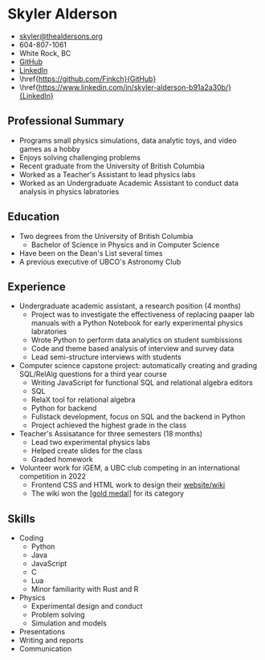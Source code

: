 # Skyler Alderson

* skyler@thealdersons.org
* 604-807-1061
* White Rock, BC
* [GitHub](https://github.com/Finkch)
* [LinkedIn](https://www.linkedin.com/in/skyler-alderson-b91a2a30b/)
* \href{https://github.com/Finkch}{GitHub} 
* \href{https://www.linkedin.com/in/skyler-alderson-b91a2a30b/}{LinkedIn} 


## Professional Summary

- Programs small physics simulations, data analytic toys, and video games as a hobby
- Enjoys solving challenging problems
- Recent graduate from the University of British Columbia
- Worked as a Teacher's Assistant to lead physics labs
- Worked as an Undergraduate Academic Assistant to conduct data analysis in physics labratories


## Education

- Two degrees from the University of British Columbia
    - Bachelor of Science in Physics and in Computer Science
- Have been on the Dean's List several times
- A previous executive of UBCO's Astronomy Club


## Experience

- Undergraduate academic assistant, a research position (4 months)
    - Project was to investigate the effectiveness of replacing paaper lab manuals with a Python Notebook for early experimental physics labratories
    - Wrote Python to perform data analytics on student sumbissions
    - Code and theme based analysis of interview and survey data
    - Lead semi-structure interviews with students
- Computer science capstone project: automatically creating and grading SQL/RelAlg questions for a third year course
    - Writing JavaScript for functional SQL and relational algebra editors
    - SQL
    - RelaX tool for relational algebra
    - Python for backend
    - Fullstack development, focus on SQL and the backend in Python
    - Project achieved the highest grade in the class
- Teacher's Assisatance for three semesters (18 months)
    - Lead two experimental physics labs
    - Helped create slides for the class
    - Graded homework
- Volunteer work for iGEM, a UBC club competing in an international competition in 2022
    - Frontend CSS and HTML work to design their [website/wiki](https://2022.igem.wiki/ubc-okanagan/)
    - The wiki won the [[gold medal]](https://2022.igem.wiki/ubc-okanagan/medals) for its category


## Skills

- Coding
    - Python
    - Java
    - JavaScript
    - C
    - Lua
    - Minor familiarity with Rust and R
- Physics
    - Experimental design and conduct
    - Problem solving
    - Simulation and models
- Presentations
- Writing and reports
- Communication
